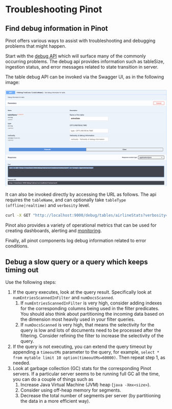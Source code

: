 # Troubleshooting Pinot

## Find debug information in Pinot

Pinot offers various ways to assist with troubleshooting and debugging problems that might happen.

Start with the [debug API](../../users/api/controller-api-reference.md) which will surface many of the commonly occurring problems. The debug api provides information such as tableSize, ingestion status, and error messages related to state transition in server.

The table debug API can be invoked via the Swagger UI, as in the following image:

![Swagger - Table Debug Api](<../../.gitbook/assets/.unused/image (11) (1) (1).png>)

It can also be invoked directly by accessing the URL as follows. The api requires the `tableName`, and can optionally take `tableType (offline|realtime)` and `verbosity` level.

```bash
curl -X GET "http://localhost:9000/debug/tables/airlineStats?verbosity=0" -H "accept: application/json"
```

Pinot also provides a variety of operational metrics that can be used for creating dashboards, alerting and [monitoring](https://docs.pinot.apache.org/operators/operating-pinot/monitoring).

Finally, all pinot components log debug information related to error conditions.

## Debug a slow query or a query which keeps timing out

Use the following steps:

1. If the query executes, look at the query result. Specifically look at `numEntriesScannedInFilter` and `numDocsScanned`.
   1. If `numEntriesScannedInFilter` is very high, consider adding indexes for the corresponding columns being used in the filter predicates. You should also think about partitioning the incoming data based on the dimension most heavily used in your filter queries.
   2. If `numDocsScanned` is very high, that means the selectivity for the query is low and lots of documents need to be processed after the filtering. Consider refining the filter to increase the selectivity of the query.
2. If the query is not executing, you can extend the query timeout by appending a `timeoutMs` parameter to the query, for example, `select * from mytable limit 10 option(timeoutMs=60000)`. Then repeat step 1, as needed.
3. Look at garbage collection (GC) stats for the corresponding Pinot servers. If a particular server seems to be running full GC all the time, you can do a couple of things such as
   1. Increase Java Virtual Machine (JVM) heap (`java -Xmx<size>`).
   2. Consider using off-heap memory for segments.
   3. Decrease the total number of segments per server (by partitioning the data in a more efficient way).
